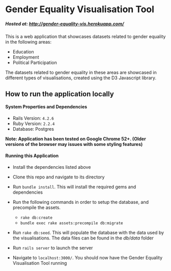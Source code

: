 # Gender Equality Visualisation Tool

##### Hosted at: http://gender-equality-vis.herokuapp.com/

This is a web application that showcases datasets related to gender equality in the following areas:
  - Education
  - Employment
  - Political Participation

The datasets related to gender equality in these areas are showcased in different types of visualisations, created using the
D3 Javascript library.

## How to run the application locally

#### System Properties and Dependencies

- Rails Version: `4.2.6`
- Ruby Version: `2.2.4`
- Database: Postgres

**Note: Application has been tested on Google Chrome 52+. (Older versions of the browser may issues with some styling features)**

#### Running this Application

- Install the dependencies listed above

- Clone this repo and navigate to its directory

- Run `bundle install`. This will install the required gems and dependencies

- Run the following commands in order to setup the database, and precompile the assets.
    - `rake db:create`
    - `bundle exec rake assets:precompile db:migrate`


- Run `rake db:seed`. This will populate the database with the data used by the visualisations. The data files can be found in the _db/data_ folder

- Run `rails server` to launch the server

- Navigate to `localhost:3000/`. You should now have the Gender Equality Visualisation Tool running

